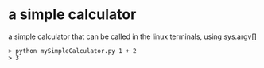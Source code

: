 # a simple calculator
a simple calculator that can be called in the linux terminals, using sys.argv[]

```
> python mySimpleCalculator.py 1 + 2
> 3
```
